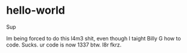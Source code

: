 # hello-world

Sup

Im being forced to do this l4m3 shit, even though I taight Billy G how to code.
Sucks.
ur code is now 1337 btw.
l8r fkrz.
